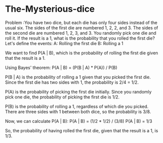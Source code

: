 # The-Mysterious-dice
Problem :You have two dice, but each die has only four sides instead of the usual six. The sides of the first die are numbered 1, 2, 2, and 3. The sides of the second die are numbered 1, 2, 3, and 3. You randomly pick one die and roll it. If the result is a 1, what is the probability that you rolled the first die?
Let's define the events:
A: Rolling the first die
B: Rolling a 1

We want to find P(A | B), which is the probability of rolling the first die given that the result is a 1.

Using Bayes' theorem:
P(A | B) = (P(B | A) * P(A)) / P(B)

P(B | A) is the probability of rolling a 1 given that you picked the first die. Since the first die has two sides with 1, the probability is 2/4 = 1/2.

P(A) is the probability of picking the first die initially. Since you randomly pick one die, the probability of picking the first die is 1/2.

P(B) is the probability of rolling a 1, regardless of which die you picked. There are three sides with 1 between both dice, so the probability is 3/8.

Now, we can calculate P(A | B):
P(A | B) = (1/2 * 1/2) / (3/8)
P(A | B) = 1/3

So, the probability of having rolled the first die, given that the result is a 1, is 1/3.
